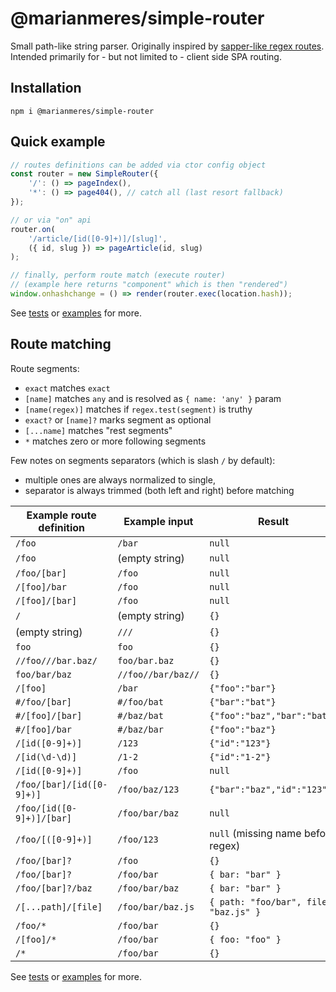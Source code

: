 # @marianmeres/simple-router

Small path-like string parser. Originally inspired by
[sapper-like regex routes](https://sapper.svelte.dev/docs#Regexes_in_routes).
Intended primarily for - but not limited to - client side SPA routing.

## Installation

```shell
npm i @marianmeres/simple-router
```

## Quick example

```js
// routes definitions can be added via ctor config object
const router = new SimpleRouter({
    '/': () => pageIndex(),
    '*': () => page404(), // catch all (last resort fallback)
});

// or via "on" api
router.on(
    '/article/[id([0-9]+)]/[slug]',
    ({ id, slug }) => pageArticle(id, slug)
);

// finally, perform route match (execute router)
// (example here returns "component" which is then "rendered")
window.onhashchange = () => render(router.exec(location.hash));
```

See [tests](tests) or [examples](examples) for more.

## Route matching

Route segments:
- `exact` matches `exact`
- `[name]` matches `any` and is resolved as `{ name: 'any' }` param
- `[name(regex)]` matches if `regex.test(segment)` is truthy
- `exact?` or `[name]?` marks segment as optional
- `[...name]` matches "rest segments"
- `*` matches zero or more following segments

Few notes on segments separators (which is slash `/` by default):
- multiple ones are always normalized to single,
- separator is always trimmed (both left and right) before matching

| Example route definition  | Example input      | Result                      |
| ------------------------- | ------------------ | --------------------------- |
| `/foo`                    | `/bar`             | `null`                      |
| `/foo`                    | (empty string)     | `null`                      |
| `/foo/[bar]`              | `/foo`             | `null`                      |
| `/[foo]/bar`              | `/foo`             | `null`                      |
| `/[foo]/[bar]`            | `/foo`             | `null`                      |
| `/`                       | (empty string)     | `{}`                        |
| (empty string)            | `///`              | `{}`                        |
| `foo`                     | `foo`              | `{}`                        |
| `//foo///bar.baz/`        | `foo/bar.baz`      | `{}`                        |
| `foo/bar/baz`             | `//foo//bar/baz//` | `{}`                        |
| `/[foo]`                  | `/bar`             | `{"foo":"bar"}`             |
| `#/foo/[bar]`             | `#/foo/bat`        | `{"bar":"bat"}`             |
| `#/[foo]/[bar]`           | `#/baz/bat`        | `{"foo":"baz","bar":"bat"}` |
| `#/[foo]/bar`             | `#/baz/bar`        | `{"foo":"baz"}`             |
| `/[id([0-9]+)]`           | `/123`             | `{"id":"123"}`              |
| `/[id(\d-\d)]`            | `/1-2`             | `{"id":"1-2"}`              |
| `/[id([0-9]+)]`           | `/foo`             | `null`                      |
| `/foo/[bar]/[id([0-9]+)]` | `/foo/baz/123`     | `{"bar":"baz","id":"123"}`  |
| `/foo/[id([0-9]+)]/[bar]` | `/foo/bar/baz`     | `null`                      |
| `/foo/[([0-9]+)]`         | `/foo/123`         | `null` (missing name before regex) |
| `/foo/[bar]?`             | `/foo`             | `{}`                        |
| `/foo/[bar]?`             | `/foo/bar`         | `{ bar: "bar" }`            |
| `/foo/[bar]?/baz`         | `/foo/bar/baz`     | `{ bar: "bar" }`            |
| `/[...path]/[file]`       | `/foo/bar/baz.js`  | `{ path: "foo/bar", file: "baz.js" }`|
| `/foo/*`                  | `/foo/bar`         | `{}`                        |
| `/[foo]/*`                | `/foo/bar`         | `{ foo: "foo" }`            |
| `/*`                      | `/foo/bar`         | `{}`                        |
See [tests](tests) or [examples](examples) for more.

